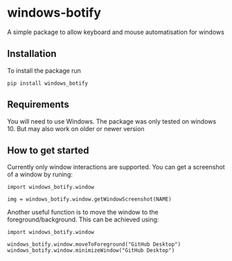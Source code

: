 # windows-botify
A simple package to allow keyboard and mouse automatisation for windows

## Installation
To install the package run
```
pip install windows_botify
```

## Requirements
You will need to use Windows. The package was only tested on windows 10. But may also work on older or newer version

## How to get started
Currently only window interactions are supported.
You can get a screenshot of a window by runing:
```
import windows_botify.window

img = windows_botify.window.getWindowScreenshot(NAME)
```

Another useful function is to move the window to the foreground/background.
This can be achieved using:
```
import windows_botify.window

windows_botify.window.moveToForeground("GitHub Desktop")
windows_botify.window.minimizeWindow("GitHub Desktop")
```